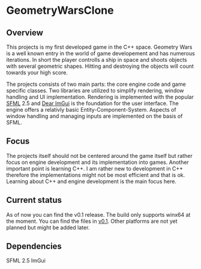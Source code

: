 # GeometryWarsClone

## Overview

This projects is my first developed game in the C++ space. Geometry Wars is a well known entry in the world of game developement and has numerous iterations. In short the player controlls a ship in space and shoots objects with several geometric shapes. Hitting and destroying the objects will count towards your high score.

The projects consists of two main parts: the core engine code and game specific classes. Two libraries are utilized to simplify rendering, window handling and UI implementation. Rendering is implemented with the popular [SFML](https://www.sfml-dev.org) 2.5 and [Dear ImGui](https://github.com/ocornut/imgui) is the foundation for the user interface. The engine offers a relativly basic Entity-Component-System. Aspects of window handling and managing inputs are implemented on the basis of SFML.

## Focus

The projects itself should not be centered around the game itself but rather focus on engine development and its implementation into games. Another important point is learning C++. I am rather new to development in C++ therefore the implementations might not be most efficient and that is ok. Learning about C++ and engine development is the main focus here.

## Current status

As of now you can find the v0.1 release. The build only supports winx64 at the moment. You can find the files in [v0.1](https://github.com/Tobyeus/GeometryWarsClone/releases/tag/alpha). Other platforms are not yet planned but might be added later.

## Dependencies

SFML 2.5
ImGui 
